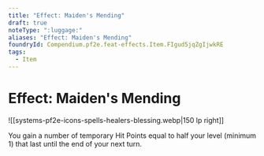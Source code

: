 ```yaml
---
title: "Effect: Maiden's Mending"
draft: true
noteType: ":luggage:"
aliases: "Effect: Maiden's Mending"
foundryId: Compendium.pf2e.feat-effects.Item.FIgud5jqZgIjwkRE
tags:
  - Item
---
```


# Effect: Maiden's Mending
![[systems-pf2e-icons-spells-healers-blessing.webp|150 lp right]]

You gain a number of temporary Hit Points equal to half your level (minimum 1) that last until the end of your next turn.
